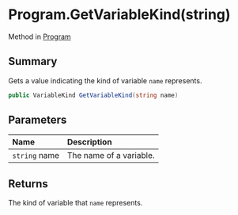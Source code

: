 # Program.GetVariableKind(string)

Method in [Program](/docs/api/csharp/yarn.program.md)

## Summary


Gets a value indicating the kind of variable  `name` 
represents.


```csharp
public VariableKind GetVariableKind(string name)
```

## Parameters

|Name|Description|
|:---|:---|
|`string` name|The name of a variable.|

## Returns

The kind of variable that  `name` 
represents.

